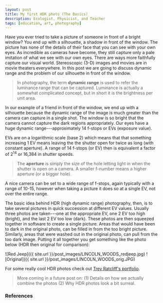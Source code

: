 ```yaml
---
layout: post
title: My first HDR photo (The Basics)
description: Ecologist, Physicist, and Teacher
tags: [education, art, photography]
---
```


Have you ever tried to take a picture of someone in front of a bright window?  You end up with a silhouette, a shadow in front of the window.  The picture has none of the details of their face that you can see with your own eyes.  As incredible as cameras have become, they still capture only a pale imitation of what we see with our own eyes.  There are ways more faithfully capture our visual world.  Stereoscopic (3-D) images and movies are in movie theaters everywhere.  In this post we are going to discuss dynamic range and the problem of our silhouette in front of the window.

> In photography, the term **dynamic range** is used to refer the luminance range that can be captured.  Luminance is actually a somewhat complicated concept, but in short it is the brightness per unit area.

In our example of a friend in front of the window, we end up with a silhouette because the dynamic range of the image is much greater than the camera can capture in a single shot.  The window is so bright that the camera cannot capture the dark regions appropriately.  Our eyes have a huge dynamic range---approximately 14 f-stops or EVs (exposure value).  

EVs are on a logarithmic scale (base 2) which means that that something increasing 1 EV means leaving the the shutter open for twice as long (with constant aperture).  A range of 14 f-stops (or EV) then is equivalent a factor of $2^{14}$ or 16,384 in shutter speeds.

> The **aperture** is simply the size of the hole letting light in when the shutter is open on a camera.  A smaller f-number means a higher aperture (or a bigger hole).

A nice camera can be set to a wide range of f-stops, again typically with a range of 10-15, however when taking a picture it does so at a single EV, not over the entire range.

The basic idea behind HDR (high dynamic range) photography, then, is to take several pictures in quick succession at different EV values.  Usually three photos are taken---one at the appropriate EV, one 2 EV too high (bright), and the last 2 EV too low (dark).  These photos are then squeezed together in software to create a single picture.  Areas that would have been to dark in the original photo, can be filled in from the too bright picture.  Similarly, areas that were washed out in the original photo, can pull from the too dark image.  Putting it all together you get something like the photo below (HDR then original for comparison):

![Red Jeep]({{ site.url }}/post_images/LINCOLN_WOODS_redjeep.jpg)
![Original]({{ site.url }}/post_images/LINCOLN_WOODS_orig.JPG)

For some really cool HDR photos check out [Trey Ratcliff's portfolio](http://stuckincustoms.smugmug.com/).

> More coming in a future post on: (1) Details on how we actually combine the photos (2) Why HDR photos look a bit surreal.


### References

